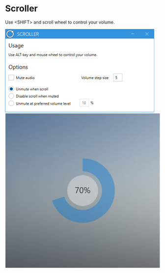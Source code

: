 # Scroller
Use &lt;SHIFT> and scroll wheel to control your volume.

![Screenshot](Example1.jpg)
![Screenshot](Example2.jpg)
